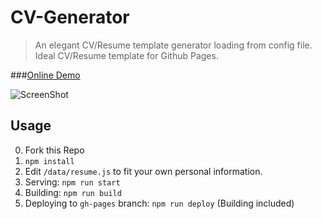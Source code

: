 # CV-Generator


> An elegant CV/Resume template generator loading from config file. Ideal CV/Resume template for Github Pages.

###[Online Demo](https://kaijun.github.io/cv-generator)

![ScreenShot](https://cloud.githubusercontent.com/assets/1693027/17946767/06a50ba2-6a4a-11e6-91c2-d6bbb0ad2bc8.png)


## Usage
0. Fork this Repo
1. `npm install`
2. Edit `/data/resume.js` to fit your own personal information.
3. Serving:  `npm run start`
4. Building: `npm run build`
5. Deploying to `gh-pages` branch: `npm run deploy` (Building included)